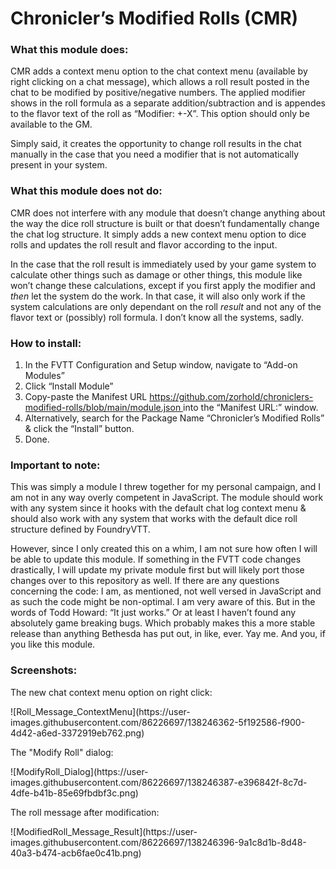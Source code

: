 <h1><strong>Chronicler&rsquo;s Modified Rolls (CMR)</strong></h1>
<h3><strong>What this module does:</strong></h3>
<p>CMR adds a context menu option to the chat context menu (available by right clicking on a chat message), which allows a roll result posted in the chat to be modified by positive/negative numbers. The applied modifier shows in the roll formula as a separate addition/subtraction and is appendes to the flavor text of the roll as &ldquo;Modifier: +-X&rdquo;. This option should only be available to the GM.</p>
<p>Simply said, it creates the opportunity to change roll results in the chat manually in the case that you need a modifier that is not automatically present in your system.</p>
<h3><strong>What this module does not do:</strong></h3>
<p>CMR does not interfere with any module that doesn&rsquo;t change anything about the way the dice roll structure is built or that doesn&rsquo;t fundamentally change the chat log structure. It simply adds a new context menu option to dice rolls and updates the roll result and flavor according to the input.</p>
<p>In the case that the roll result is immediately used by your game system to calculate other things such as damage or other things, this module like won&rsquo;t change these calculations, except if you first apply the modifier and <em>then</em> let the system do the work. In that case, it will also only work if the system calculations are only dependant on the roll <em>result</em> and not any of the flavor text or (possibly) roll formula. I don&rsquo;t know all the systems, sadly.</p>
<h3><strong>How to install:</strong></h3>
<ol>
<li>In the FVTT Configuration and Setup window, navigate to &ldquo;Add-on Modules&rdquo;</li>
<li>Click &ldquo;Install Module&rdquo;</li>
<li>Copy-paste the Manifest URL <a href="https://github.com/zorhold/chroniclers-modified-rolls/blob/main/module.json">https://github.com/zorhold/chroniclers-modified-rolls/blob/main/module.json </a>into the &ldquo;Manifest URL:&rdquo; window.</li>
<li>Alternatively, search for the Package Name &ldquo;Chronicler&rsquo;s Modified Rolls&rdquo; &amp; click the &ldquo;Install&rdquo; button.</li>
<li>Done.</li>
</ol>
<h3><strong>Important to note:</strong></h3>
<p>This was simply a module I threw together for my personal campaign, and I am not in any way overly competent in JavaScript. The module should work with any system since it hooks with the default chat log context menu &amp; should also work with any system that works with the default dice roll structure defined by FoundryVTT.</p>
<p>However, since I only created this on a whim, I am not sure how often I will be able to update this module. If something in the FVTT code changes drastically, I will update my private module first but will likely port those changes over to this repository as well. If there are any questions concerning the code: I am, as mentioned, not well versed in JavaScript and as such the code might be non-optimal. I am very aware of this. But in the words of Todd Howard: &ldquo;It just works.&rdquo; Or at least I haven&rsquo;t found any absolutely game breaking bugs. Which probably makes this a more stable release than anything Bethesda has put out, in like, ever. Yay me. And you, if you like this module.</p>
<h3><strong>Screenshots:</strong></h3>
<p>The new chat context menu option on right click:</p>
![Roll_Message_ContextMenu](https://user-images.githubusercontent.com/86226697/138246362-5f192586-f900-4d42-a6ed-3372919eb762.png)
<p>The "Modify Roll" dialog:</p>
![ModifyRoll_Dialog](https://user-images.githubusercontent.com/86226697/138246387-e396842f-8c7d-4dfe-b41b-85e69fbdbf3c.png)
<p>The roll message after modification:</p>
![ModifiedRoll_Message_Result](https://user-images.githubusercontent.com/86226697/138246396-9a1c8d1b-8d48-40a3-b474-acb6fae0c41b.png)
